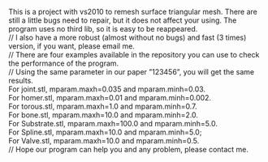 This is a project with vs2010 to remesh surface triangular mesh. There are still a little bugs need to repair, but it does not affect your using. The program uses no third lib, so it is easy to be reappeared.  
//
I also have a more robust (almost without no bugs) and fast (3 times) version, if you want, please email me.  
//
There are four examples available in the repository you can use to check the performance of the program.   
//
Using the same parameter in our paper ”123456”, you will get the same results.  
For joint.stl, mparam.maxh=0.035 and mparam.minh=0.03.   
For homer.stl, mparam.maxh=0.01 and mparam.minh=0.002.   
For torous.stl, mparam.maxh=1.0 and mparam.minh=0.7.   
For bone.stl, mparam.maxh=10.0 and mparam.minh=2.0.   
For Substrate.stl, mparam.maxh=100.0 and mparam.minh=5.0.   
For Spline.stl, mparam.maxh=10.0 and mparam.minh=5.0;   
For Valve.stl, mparam.maxh=10.0 and mparam.minh=0.5.  
//
Hope our program can help you and any problem, please contact me.
